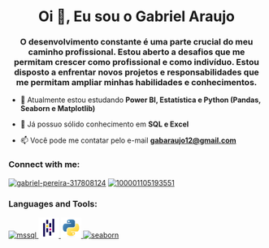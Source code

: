 <h1 align="center">Oi 👋, Eu sou o Gabriel Araujo</h1>
<h3 align="center">O desenvolvimento constante é uma parte crucial do meu caminho profissional. Estou aberto a desafios que me permitam crescer como profissional e como indivíduo. Estou disposto a enfrentar novos projetos e responsabilidades que me permitam ampliar minhas habilidades e conhecimentos.</h3>

- 🌱 Atualmente estou estudando **Power BI, Estatística e Python (Pandas, Seaborn e Matplotlib)**

- 📄 Já possuo sólido conhecimento em **SQL e Excel**

- 📫 Você pode me contatar pelo e-mail **gabaraujo12@gmail.com**

<h3 align="left">Connect with me:</h3>
<p align="left">
<a href="https://linkedin.com/in/gabriel-pereira-317808124" target="blank"><img align="center" src="https://raw.githubusercontent.com/rahuldkjain/github-profile-readme-generator/master/src/images/icons/Social/linked-in-alt.svg" alt="gabriel-pereira-317808124" height="30" width="40" /></a>
<a href="https://fb.com/100001105193551" target="blank"><img align="center" src="https://raw.githubusercontent.com/rahuldkjain/github-profile-readme-generator/master/src/images/icons/Social/facebook.svg" alt="100001105193551" height="30" width="40" /></a>
</p>

<h3 align="left">Languages and Tools:</h3>
<p align="left"> <a href="https://www.microsoft.com/en-us/sql-server" target="_blank" rel="noreferrer"> <img src="https://www.svgrepo.com/show/303229/microsoft-sql-server-logo.svg" alt="mssql" width="40" height="40"/> </a> <a href="https://pandas.pydata.org/" target="_blank" rel="noreferrer"> <img src="https://raw.githubusercontent.com/devicons/devicon/2ae2a900d2f041da66e950e4d48052658d850630/icons/pandas/pandas-original.svg" alt="pandas" width="40" height="40"/> </a> <a href="https://www.python.org" target="_blank" rel="noreferrer"> <img src="https://raw.githubusercontent.com/devicons/devicon/master/icons/python/python-original.svg" alt="python" width="40" height="40"/> </a> <a href="https://seaborn.pydata.org/" target="_blank" rel="noreferrer"> <img src="https://seaborn.pydata.org/_images/logo-mark-lightbg.svg" alt="seaborn" width="40" height="40"/> </a> </p>



<!---

- 👋 Hi, I’m @GabrielAraujoBI
- 👀 I’m interested in ...
- 🌱 I’m currently learning ...
- 💞️ I’m looking to collaborate on ...
- 📫 How to reach me ...

GabrielAraujoBI/GabrielAraujoBI is a ✨ special ✨ repository because its `README.md` (this file) appears on your GitHub profile.
You can click the Preview link to take a look at your changes.
--->
